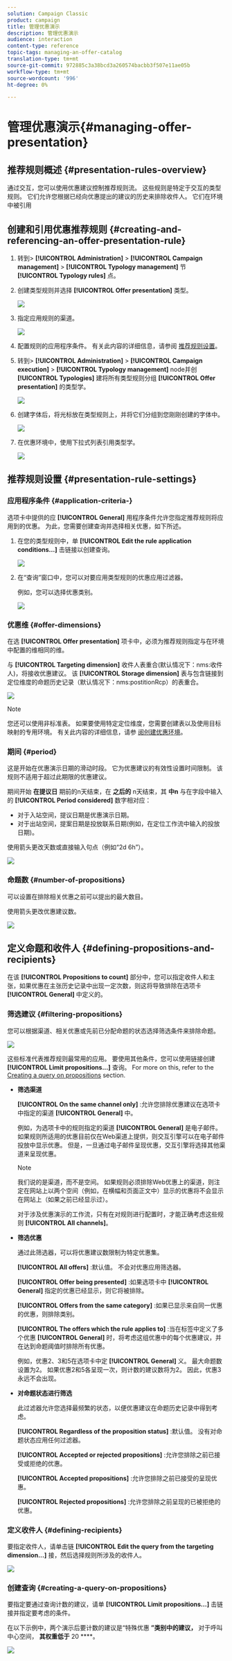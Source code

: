 ```yaml
---
solution: Campaign Classic
product: campaign
title: 管理优惠演示
description: 管理优惠演示
audience: interaction
content-type: reference
topic-tags: managing-an-offer-catalog
translation-type: tm+mt
source-git-commit: 972885c3a38bcd3a260574bacbb3f507e11ae05b
workflow-type: tm+mt
source-wordcount: '996'
ht-degree: 0%

---
```



# 管理优惠演示{#managing-offer-presentation}

## 推荐规则概述 {#presentation-rules-overview}

通过交互，您可以使用优惠建议控制推荐规则流。 这些规则是特定于交互的类型规则。 它们允许您根据已经向优惠提出的建议的历史来排除收件人。 它们在环境中被引用

## 创建和引用优惠推荐规则 {#creating-and-referencing-an-offer-presentation-rule}

1. 转到> **[!UICONTROL Administration]** > **[!UICONTROL Campaign management]** > **[!UICONTROL Typology management]** 节 **[!UICONTROL Typology rules]** 点。
1. 创建类型规则并选择 **[!UICONTROL Offer presentation]** 类型。

   ![](assets/offer_typology_001.png)

1. 指定应用规则的渠道。

   ![](assets/offer_typology_002.png)

1. 配置规则的应用程序条件。 有关此内容的详细信息，请参阅 [推荐规则设置](#presentation-rule-settings)。
1. 转到> **[!UICONTROL Administration]** > **[!UICONTROL Campaign execution]** > **[!UICONTROL Typology management]** node并创 **[!UICONTROL Typologies]** 建将所有类型规则分组 **[!UICONTROL Offer presentation]** 的类型学。

   ![](assets/offer_typology_003.png)

1. 创建字体后，将光标放在类型规则上，并将它们分组到您刚刚创建的字体中。

   ![](assets/offer_typology_004.png)

1. 在优惠环境中，使用下拉式列表引用类型学。

   ![](assets/offer_typology_005.png)

## 推荐规则设置 {#presentation-rule-settings}

### 应用程序条件 {#application-criteria-}

选项卡中提供的应 **[!UICONTROL General]** 用程序条件允许您指定推荐规则将应用到的优惠。 为此，您需要创建查询并选择相关优惠，如下所述。

1. 在您的类型规则中，单 **[!UICONTROL Edit the rule application conditions...]** 击链接以创建查询。

   ![](assets/offer_typology_006.png)

1. 在“查询”窗口中，您可以对要应用类型规则的优惠应用过滤器。

   例如，您可以选择优惠类别。

   ![](assets/offer_typology_008.png)

### 优惠维 {#offer-dimensions}

在选 **[!UICONTROL Offer presentation]** 项卡中，必须为推荐规则指定与在环境中配置的维相同的维。

与 **[!UICONTROL Targeting dimension]** 收件人表重合(默认情况下：nms:收件人)，将接收优惠建议。 该 **[!UICONTROL Storage dimension]** 表与包含链接到定位维度的命题历史记录（默认情况下：nms:postitionRcp）的表重合。

![](assets/offer_typology_009.png)

>[!NOTE]
>
>您还可以使用非标准表。 如果要使用特定定位维度，您需要创建表以及使用目标映射的专用环境。 有关此内容的详细信息，请参 [阅创建优惠环境](../../interaction/using/live-design-environments.md#creating-an-offer-environment)。

### 期间 {#period}

这是开始在优惠演示日期的滑动时段。 它为优惠建议的有效性设置时间限制。 该规则不适用于超过此期限的优惠建议。

期间开始 **在提议日** 期前的n天结束，在 **之后的** n天结束，其 **中n** 与在字段中输入的 **[!UICONTROL Period considered]** 数字相对应：

* 对于入站空间，提议日期是优惠演示日期。
* 对于出站空间，提案日期是投放联系日期(例如，在定位工作流中输入的投放日期)。

使用箭头更改天数或直接输入句点（例如“2d 6h”）。

![](assets/offer_typology_010.png)

### 命题数 {#number-of-propositions}

可以设置在排除相关优惠之前可以提出的最大数目。

使用箭头更改优惠建议数。

![](assets/offer_typology_011.png)

## 定义命题和收件人 {#defining-propositions-and-recipients}

在该 **[!UICONTROL Propositions to count]** 部分中，您可以指定收件人和主张，如果优惠在主张历史记录中出现一定次数，则这将导致排除在选项卡 **[!UICONTROL General]** 中定义的。

### 筛选建议 {#filtering-propositions}

您可以根据渠道、相关优惠或先前已分配命题的状态选择筛选条件来排除命题。

![](assets/offer_typology_014.png)

这些标准代表推荐规则最常用的应用。 要使用其他条件，您可以使用链接创建 **[!UICONTROL Limit propositions...]** 查询。 For more on this, refer to the [Creating a query on propositions](#creating-a-query-on-propositions) section.

* **筛选渠道**

   **[!UICONTROL On the same channel only]** :允许您排除优惠建议在选项卡中指定的渠道 **[!UICONTROL General]** 中。

   例如，为选项卡中的规则指定的渠道 **[!UICONTROL General]** 是电子邮件。 如果规则所适用的优惠目前仅在Web渠道上提供，则交互引擎可以在电子邮件投放中显示优惠。 但是，一旦通过电子邮件呈现优惠，交互引擎将选择其他渠道来呈现优惠。

   >[!NOTE]
   >
   >我们说的是渠道，而不是空间。 如果规则必须排除Web优惠上的渠道，则注定在网站上以两个空间（例如，在横幅和页面正文中）显示的优惠将不会显示在网站上（如果之前已经显示过）。
   >
   >对于涉及优惠演示的工作流，只有在对规则进行配置时，才能正确考虑这些规则 **[!UICONTROL All channels]**。

* **筛选优惠**

   通过此筛选器，可以将优惠建议数限制为特定优惠集。

   **[!UICONTROL All offers]** :默认值。 不会对优惠应用筛选器。

   **[!UICONTROL Offer being presented]** :如果选项卡中 **[!UICONTROL General]** 指定的优惠已经显示，则它将被排除。

   **[!UICONTROL Offers from the same category]** :如果已显示来自同一优惠的优惠，则排除类别。

   **[!UICONTROL The offers which the rule applies to]** :当在标签中定义了多个优惠 **[!UICONTROL General]** 时，将考虑这组优惠中的每个优惠建议，并在达到命题阈值时排除所有优惠。

   例如，优惠2、3和5在选项卡中定 **[!UICONTROL General]** 义。 最大命题数设置为2。 如果优惠2和5各呈现一次，则计数的建议数将为2。 因此，优惠3永远不会出现。

* **对命题状态进行筛选**

   此过滤器允许您选择最频繁的状态，以便优惠建议在命题历史记录中得到考虑。

   **[!UICONTROL Regardless of the proposition status]** :默认值。 没有对命题状态应用任何过滤器。

   **[!UICONTROL Accepted or rejected propositions]** :允许您排除之前已接受或拒绝的优惠。

   **[!UICONTROL Accepted propositions]** :允许您排除之前已接受的呈现优惠。

   **[!UICONTROL Rejected propositions]** :允许您排除之前呈现的已被拒绝的优惠。

### 定义收件人 {#defining-recipients}

要指定收件人，请单击链 **[!UICONTROL Edit the query from the targeting dimension...]** 接，然后选择规则所涉及的收件人。

![](assets/offer_typology_012.png)

### 创建查询 {#creating-a-query-on-propositions}

要指定要通过查询计数的建议，请单 **[!UICONTROL Limit propositions...]** 击链接并指定要考虑的条件。

在以下示例中，两个演示后要计数的建议是“特殊优惠 **”类别中的建议，** 对于呼叫中心空间， **其权重低于** 20 ****。

![](assets/offer_typology_013.png)

